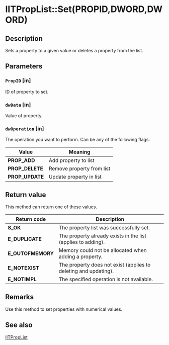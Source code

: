 # IITPropList::Set(PROPID,DWORD,DWORD)

## Description

Sets a property to a given value or deletes a property from the list.

## Parameters

### `PropID` [in]

ID of property to set.

### `dwData` [in]

Value of property.

### `dwOperation` [in]

The operation you want to perform. Can be any of the following flags:

| Value | Meaning |
| --- | --- |
| **PROP_ADD** | Add property to list |
| **PROP_DELETE** | Remove property from list |
| **PROP_UPDATE** | Update property in list |

## Return value

This method can return one of these values.

| Return code | Description |
| --- | --- |
| **S_OK** | The property list was successfully set. |
| **E_DUPLICATE** | The property already exists in the list (applies to adding). |
| **E_OUTOFMEMORY** | Memory could not be allocated when adding a property. |
| **E_NOTEXIST** | The property does not exist (applies to deleting and updating). |
| **E_NOTIMPL** | The specified operation is not available. |

## Remarks

Use this method to set properties with numerical values.

## See also

[IITPropList](https://learn.microsoft.com/previous-versions/windows/desktop/api/infotech/nn-infotech-iitproplist)